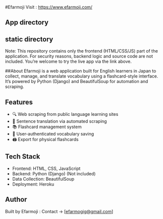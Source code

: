 #Efarmoji
Visit : https://www.efarmoji.com/
## App directory
## static directory
Note: This repository contains only the frontend (HTML/CSS/JS) part of the application. For security reasons, backend logic and source code are not included. You’re welcome to try the live app via the link above.

##About
Efarmoji is a web application built for English learners in Japan to collect, manage, and translate vocabulary using a flashcard-style interface. It’s powered by Python (Django) and BeautifulSoup for automation and scraping.

## Features
 - 🔍 Web scraping from public language learning sites
 - 💬 Sentence translation via automated scraping
 - 📚 Flashcard management system
 - 📝 User-authenticated vocabulary saving
 - 🖨️ Export for physical flashcards
  
## Tech Stack
- Frontend: HTML, CSS, JavaScript
- Backend: Python (Django) (Not included)
- Data Collection: BeautifulSoup
- Deployment: Heroku

## Author
Built by Efarmoji
 : Contact -> [efarmogig@gmail.com]

